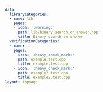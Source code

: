 ```yaml
---
data:
  libraryCategories:
  - name: lib
    pages:
    - icon: ':warning:'
      path: lib/binary_search_on_answer.hpp
      title: Binary search on answer
  verificationCategories:
  - name: .
    pages:
    - icon: ':heavy_check_mark:'
      path: example.test.cpp
      title: example.test.cpp
    - icon: ':heavy_check_mark:'
      path: example2.test.cpp
      title: example2.test.cpp
layout: toppage
---
```

